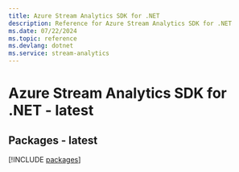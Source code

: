 ```yaml
---
title: Azure Stream Analytics SDK for .NET
description: Reference for Azure Stream Analytics SDK for .NET
ms.date: 07/22/2024
ms.topic: reference
ms.devlang: dotnet
ms.service: stream-analytics
---
```

# Azure Stream Analytics SDK for .NET - latest
## Packages - latest
[!INCLUDE [packages](stream-analytics-index.md)]